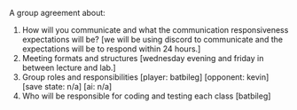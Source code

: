 A group agreement about:
1. How will you communicate and what the communication responsiveness expectations will be?
[we will be using discord to communicate and the expectations will be to respond within 24 hours.] 
2. Meeting formats and structures
[wednesday evening and friday in between lecture and lab.] 
3. Group roles and responsibilities
[player: batbileg]
[opponent: kevin]
[save state: n/a]
[ai: n/a]
4. Who will be responsible for coding and testing each class
[batbileg]
